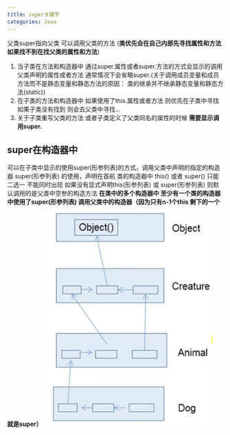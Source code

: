 ```yaml
---
title: super关键字
categories: Java
---
```


父类super指向父类 可以调用父类的方法
(**类优先会在自己内部先寻找属性和方法 如果找不到在找父类的属性和方法**)

1. 当子类在方法和构造器中 通过super.属性或者super.方法的方式会显示的调用父类声明的属性或者方法 通常情况下会省略super.(关于调用成员变量和成员方法而不是静态变量和静态方法的原因： 类的继承并不继承静态变量和静态方法(static))
2. 在子类的方法和构造器中 如果使用了this.属性或者方法 则优先在子类中寻找 如果子类没有找到 则会去父类中寻找...
3. 关于子类重写父类的方法 或者子类定义了父类同名的属性的时候 **需要显示调用super.**

## super在构造器中

可以在子类中显示的使用super(形参列表)的方式，调用父类中声明的指定的构造器
super(形参列表) 的使用，声明在首航
类的构造器中 this() 或者 super() 只能二选一 不能同时出现
如果没有显式声明this(形参列表) 或 super(形参列表) 则默认调用的是父类中空参的构造方法
**在类中的多个构造器中 至少有一个类的构造器中使用了super(形参列表) 调用父类中的构造器（因为只有n-1个this 剩下的一个就是super）**
![image.png](../../assets/java/saa5by/1640313864926-4a013fd0-9271-4bdc-a14d-78c2507c6786.png)
